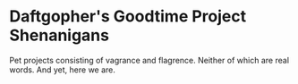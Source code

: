Daftgopher's Goodtime Project Shenanigans
================================

Pet projects consisting of vagrance and flagrence. Neither of which are real words. And yet, here we are.
